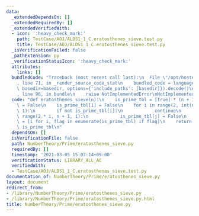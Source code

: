 ```yaml
---
data:
  _extendedDependsOn: []
  _extendedRequiredBy: []
  _extendedVerifiedWith:
  - icon: ':heavy_check_mark:'
    path: TestCase/AOJ/ALDS1_1_C.eratosthenes_sieve.test.py
    title: TestCase/AOJ/ALDS1_1_C.eratosthenes_sieve.test.py
  _isVerificationFailed: false
  _pathExtension: py
  _verificationStatusIcon: ':heavy_check_mark:'
  attributes:
    links: []
  bundledCode: "Traceback (most recent call last):\n  File \"/opt/hostedtoolcache/Python/3.9.2/x64/lib/python3.9/site-packages/onlinejudge_verify/documentation/build.py\"\
    , line 71, in _render_source_code_stat\n    bundled_code = language.bundle(stat.path,\
    \ basedir=basedir, options={'include_paths': [basedir]}).decode()\n  File \"/opt/hostedtoolcache/Python/3.9.2/x64/lib/python3.9/site-packages/onlinejudge_verify/languages/python.py\"\
    , line 96, in bundle\n    raise NotImplementedError\nNotImplementedError\n"
  code: "def eratosthenes_sieve(n):\n    is_prime_tbl = [True] * (n + 1)\n    is_prime_tbl[0]\
    \ = False\n    is_prime_tbl[1] = False\n    for i in range(2, int(n ** 0.5) +\
    \ 1):\n        if not is_prime_tbl[i]:\n            continue\n        for j in\
    \ range(2 * i, n + 1, i):\n            is_prime_tbl[j] = False\n    prime_list\
    \ = [i for i, flag in enumerate(is_prime_tbl) if flag]\n    return prime_list,\
    \ is_prime_tbl\n"
  dependsOn: []
  isVerificationFile: false
  path: NumberTheory/Prime/eratosthenes_sieve.py
  requiredBy: []
  timestamp: '2021-03-05 15:07:14+09:00'
  verificationStatus: LIBRARY_ALL_AC
  verifiedWith:
  - TestCase/AOJ/ALDS1_1_C.eratosthenes_sieve.test.py
documentation_of: NumberTheory/Prime/eratosthenes_sieve.py
layout: document
redirect_from:
- /library/NumberTheory/Prime/eratosthenes_sieve.py
- /library/NumberTheory/Prime/eratosthenes_sieve.py.html
title: NumberTheory/Prime/eratosthenes_sieve.py
---
```

